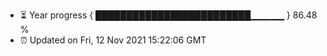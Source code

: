 - ⏳ Year progress { █████████████████████████▁▁▁▁▁ } 86.48 %
- ⏰ Updated on Fri, 12 Nov 2021 15:22:06 GMT

